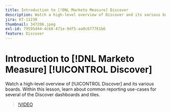 ```yaml
---
title: Introduction to [!DNL Marketo Measure] Discover
description: Watch a high-level overview of Discover and its various boards. Within this lesson, learn about common reporting use-cases for several of the Discover dashboards and tiles.
jira: KT-11230
thumbnail: 347206.jpeg
exl-id: 79595d44-4c68-471e-9df5-aa0c677761b6
feature: Discover
---
```

# Introduction to [!DNL Marketo Measure] [!UICONTROL Discover]

Watch a high-level overview of [!UICONTROL Discover] and its various boards. Within this lesson, learn about common reporting use-cases for several of the Discover dashboards and tiles.

>[!VIDEO](https://video.tv.adobe.com/v/347206/?quality=12&learn=on)
